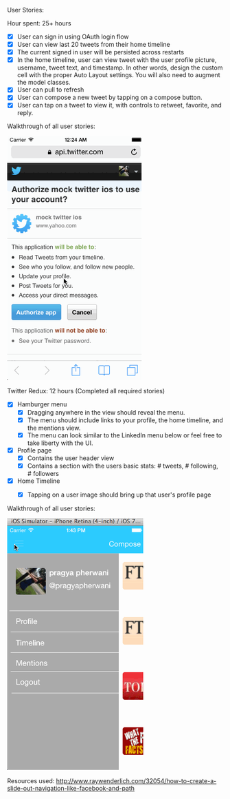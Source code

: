 User Stories:

Hour spent: 25+ hours

* [x] User can sign in using OAuth login flow
* [x] User can view last 20 tweets from their home timeline
* [x] The current signed in user will be persisted across restarts
* [x] In the home timeline, user can view tweet with the user profile picture, username, tweet text, and timestamp.  In other words, design the custom cell with the proper Auto Layout settings.  You will also need to augment the model classes.
* [x] User can pull to refresh
* [x] User can compose a new tweet by tapping on a compose button.
* [x] User can tap on a tweet to view it, with controls to retweet, favorite, and reply.

Walkthrough of all user stories:

![Video Walkthrough](mock_twitter.gif)


Twitter Redux: 12 hours (Completed all required stories)

* [x] Hamburger menu
    * [x] Dragging anywhere in the view should reveal the menu.
    * [x] The menu should include links to your profile, the home timeline, and the mentions view.
    * [x] The menu can look similar to the LinkedIn menu below or feel free to take liberty with the UI.
* [x] Profile page
    * [x] Contains the user header view
    * [x] Contains a section with the users basic stats: # tweets, # following, # followers
* [x] Home Timeline
    * [x] Tapping on a user image should bring up that user's profile page
    

Walkthrough of all user stories:

![Video Walkthrough](mock_twitter_redux.gif)



Resources used:
http://www.raywenderlich.com/32054/how-to-create-a-slide-out-navigation-like-facebook-and-path

